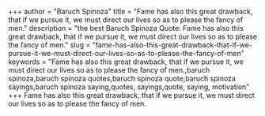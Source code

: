 +++
author = "Baruch Spinoza"
title = "Fame has also this great drawback, that if we pursue it, we must direct our lives so as to please the fancy of men."
description = "the best Baruch Spinoza Quote: Fame has also this great drawback, that if we pursue it, we must direct our lives so as to please the fancy of men."
slug = "fame-has-also-this-great-drawback-that-if-we-pursue-it-we-must-direct-our-lives-so-as-to-please-the-fancy-of-men"
keywords = "Fame has also this great drawback, that if we pursue it, we must direct our lives so as to please the fancy of men.,baruch spinoza,baruch spinoza quotes,baruch spinoza quote,baruch spinoza sayings,baruch spinoza saying,quotes, sayings,quote, saying, motivation"
+++
Fame has also this great drawback, that if we pursue it, we must direct our lives so as to please the fancy of men.

